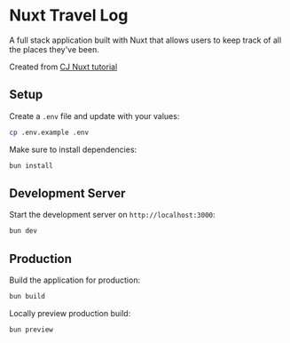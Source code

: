 # Nuxt Travel Log

A full stack application built with Nuxt that allows users to keep track of all the places they've been.

Created from [CJ Nuxt tutorial](https://www.youtube.com/watch?v=DK93dqmJJYg)

## Setup

Create a `.env` file and update with your values:

```sh
cp .env.example .env
```

Make sure to install dependencies:

```bash
bun install
```

## Development Server

Start the development server on `http://localhost:3000`:

```bash
bun dev
```

## Production

Build the application for production:

```bash
bun build
```

Locally preview production build:

```bash
bun preview
```
